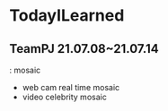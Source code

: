 # TodayILearned

## TeamPJ 21.07.08~21.07.14
: mosaic
- web cam real time mosaic
- video celebrity mosaic

## 

